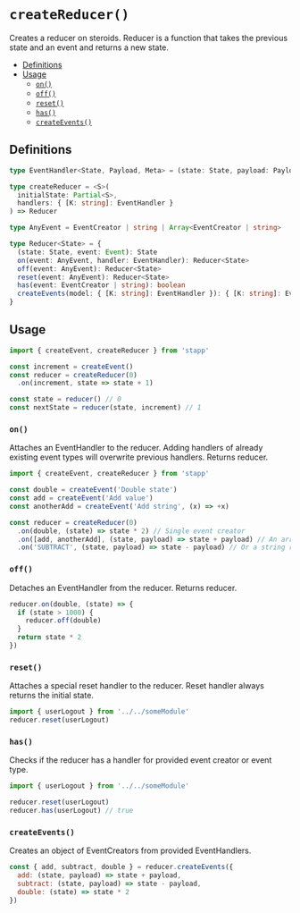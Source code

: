 # `createReducer()`

Creates a reducer on steroids. Reducer is a function that takes the previous state and an event and returns a new state.

<!-- START doctoc generated TOC please keep comment here to allow auto update -->
<!-- DON'T EDIT THIS SECTION, INSTEAD RE-RUN doctoc TO UPDATE -->


- [Definitions](#definitions)
- [Usage](#usage)
  - [`on()`](#on)
  - [`off()`](#off)
  - [`reset()`](#reset)
  - [`has()`](#has)
  - [`createEvents()`](#createevents)

<!-- END doctoc generated TOC please keep comment here to allow auto update -->

## Definitions

```typescript
type EventHandler<State, Payload, Meta> = (state: State, payload: Payload, meta: Meta) => State

type createReducer = <S>(
  initialState: Partial<S>,
  handlers: { [K: string]: EventHandler }
) => Reducer

type AnyEvent = EventCreator | string | Array<EventCreator | string>

type Reducer<State> = {
  (state: State, event: Event): State
  on(event: AnyEvent, handler: EventHandler): Reducer<State>
  off(event: AnyEvent): Reducer<State>
  reset(event: AnyEvent): Reducer<State>
  has(event: EventCreator | string): boolean
  createEvents(model: { [K: string]: EventHandler }): { [K: string]: EventCreator }
}
```

## Usage

```js
import { createEvent, createReducer } from 'stapp'

const increment = createEvent()
const reducer = createReducer(0)
  .on(increment, state => state + 1)

const state = reducer() // 0
const nextState = reducer(state, increment) // 1
```

### `on()`

Attaches an EventHandler to the reducer. Adding handlers of already existing event types will overwrite previous handlers. Returns reducer.

```js
import { createEvent, createReducer } from 'stapp'

const double = createEvent('Double state')
const add = createEvent('Add value')
const anotherAdd = createEvent('Add string', (x) => +x)

const reducer = createReducer(0)
  .on(double, (state) => state * 2) // Single event creator
  .on([add, anotherAdd], (state, payload) => state + payload) // An array of event creators
  .on('SUBTRACT', (state, payload) => state - payload) // Or a string representing event type
```

### `off()`

Detaches an EventHandler from the reducer. Returns reducer.

```js
reducer.on(double, (state) => {
  if (state > 1000) {
    reducer.off(double)
  }
  return state * 2
})
```

### `reset()`

Attaches a special reset handler to the reducer. Reset handler always returns the initial state.

```js
import { userLogout } from '../../someModule'
reducer.reset(userLogout)
```

### `has()`

Checks if the reducer has a handler for provided event creator or event type.

```js
import { userLogout } from '../../someModule'

reducer.reset(userLogout)
reducer.has(userLogout) // true
```

### `createEvents()`

Creates an object of EventCreators from provided EventHandlers.

```js
const { add, subtract, double } = reducer.createEvents({
  add: (state, payload) => state + payload,
  subtract: (state, payload) => state - payload,
  double: (state) => state * 2
})
```

<!--
## Type definitions

* [`createReducer`](/types.html#createReducer)
* [`Reducer`](/types.html#reducer)
-->

